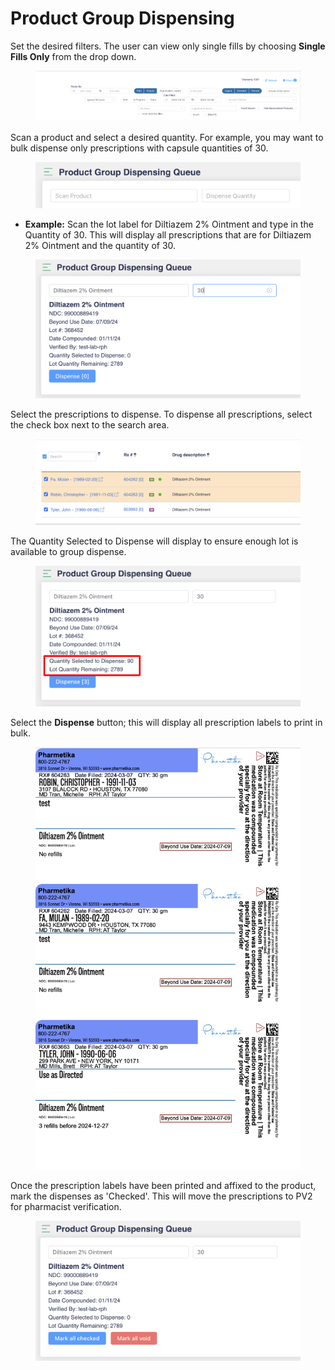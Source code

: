 # Product Group Dispensing

Set the desired filters. The user can view only single fills by choosing **Single Fills Only** from the drop down.

<figure><img src="../.gitbook/assets/image (388).png" alt=""><figcaption></figcaption></figure>

Scan a product and select a desired quantity. For example, you may want to bulk dispense only prescriptions with capsule quantities of 30.

<figure><img src="../.gitbook/assets/image (389).png" alt="" width="563"><figcaption></figcaption></figure>

* **Example:** Scan the lot label for Diltiazem 2% Ointment and type in the Quantity of 30. This will display all prescriptions that are for Diltiazem 2% Ointment and the quantity of 30.

<figure><img src="../.gitbook/assets/image (390).png" alt=""><figcaption></figcaption></figure>

Select the prescriptions to dispense. To dispense all prescriptions, select the check box next to the search area.

<figure><img src="../.gitbook/assets/image (391).png" alt=""><figcaption></figcaption></figure>

The Quantity Selected to Dispense will display to ensure enough lot is available to group dispense.

<figure><img src="../.gitbook/assets/image (392).png" alt=""><figcaption></figcaption></figure>

Select the **Dispense** button; this will display all prescription labels to print in bulk.

<figure><img src="../.gitbook/assets/image (393).png" alt=""><figcaption></figcaption></figure>

Once the prescription labels have been printed and affixed to the product, mark the dispenses as 'Checked'. This will move the prescriptions to PV2 for pharmacist verification.

<figure><img src="../.gitbook/assets/image (394).png" alt=""><figcaption></figcaption></figure>
